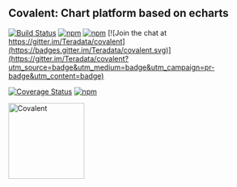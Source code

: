 ## Covalent: Chart platform based on echarts

[![Build Status](https://travis-ci.org/Teradata/covalent-echarts.svg?branch=develop)](https://travis-ci.org/Teradata/covalent-echarts)
[![npm](https://img.shields.io/npm/v/%40covalent/echarts.svg)](https://www.npmjs.com/package/@covalent/echarts)
[![npm](https://img.shields.io/npm/v/%40covalent/echarts/next.svg)](https://www.npmjs.com/package/@covalent/echarts/v/next)
[![Join the chat at https://gitter.im/Teradata/covalent](https://badges.gitter.im/Teradata/covalent.svg)](https://gitter.im/Teradata/covalent?utm_source=badge&utm_medium=badge&utm_campaign=pr-badge&utm_content=badge)

[![Coverage Status](https://coveralls.io/repos/github/Teradata/covalent-echarts/badge.svg)](https://coveralls.io/github/Teradata/covalent-echarts)
[![npm](https://img.shields.io/npm/l/@covalent/echarts.svg)](LICENSE)

<img alt="Covalent" src="https://cdn.rawgit.com/Teradata/covalent/develop/src/app/assets/icons/covalent.svg" width="150">
